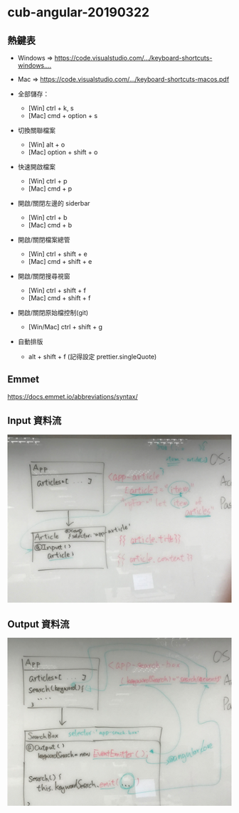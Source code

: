 # cub-angular-20190322

## 熱鍵表
- Windows => https://code.visualstudio.com/…/keyboard-shortcuts-windows.…
- Mac => https://code.visualstudio.com/…/keyboard-shortcuts-macos.pdf

- 全部儲存：
    - [Win] ctrl + k, s
    - [Mac] cmd + option + s

- 切換關聯檔案
    - [Win] alt + o
    - [Mac] option + shift + o

- 快速開啟檔案
    - [Win] ctrl + p
    - [Mac] cmd + p

- 開啟/關閉左邊的 siderbar
    - [Win] ctrl + b
    - [Mac] cmd + b

- 開啟/關閉檔案總管
    - [Win] ctrl + shift + e
    - [Mac] cmd + shift + e

- 開啟/關閉搜尋視窗
    - [Win] ctrl + shift + f
    - [Mac] cmd + shift + f

- 開啟/關閉原始檔控制(git)
    - [Win/Mac] ctrl + shift + g

- 自動排版
    - alt + shift + f (記得設定 prettier.singleQuote)

## Emmet

https://docs.emmet.io/abbreviations/syntax/

## Input 資料流

![Input 資料流](images/input-flow.jpg)

## Output 資料流

![Output 資料流](images/output-flow.jpg)